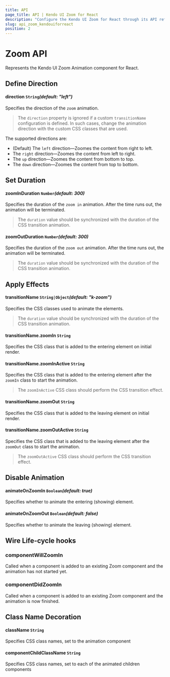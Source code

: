 ```yaml
---
title: API
page_title: API | Kendo UI Zoom for React
description: "Configure the Kendo UI Zoom for React through its API reference."
slug: api_zoom_kendouiforreact
position: 2
---
```


# Zoom API

Represents the Kendo UI Zoom Animation component for React.

## Define Direction

#### direction `String`*(default: "left")*

Specifies the direction of the `zoom` animation.

> The `direction` property is ignored if a custom `transitionName` configuration is defined. In such cases, change the animation direction with the custom CSS classes that are used.

The supported directions are:
- (Default) The `left` direction&mdash;Zoomes the content from right to left.
- The `right` direction&mdash;Zoomes the content from left to right.
- The `up` direction&mdash;Zoomes the content from bottom to top.
- The `down` direction&mdash;Zoomes the content from top to bottom.

## Set Duration

#### zoomInDuration `Number`*(default: 300)*

Specifies the duration of the `zoom in` animation. After the time runs out, the animation will be terminated.

> The `duration` value should be synchronized with the duration of the CSS transition animation.

#### zoomOutDuration `Number`*(default: 300)*

Specifies the duration of the `zoom out` animation. After the time runs out, the animation will be terminated.

> The `duration` value should be synchronized with the duration of the CSS transition animation.

## Apply Effects

#### transitionName `String|Object`*(default: "k-zoom")*

Specifies the CSS classes used to animate the elements.

> The `duration` value should be synchronized with the duration of the CSS transition animation.

#### transitionName.zoomIn `String`

Specifies the CSS class that is added to the entering element on initial render.

#### transitionName.zoomInActive `String`

Specifies the CSS class that is added to the entering element after the `zoomIn` class to start the animation.

> The `zoomInActive` CSS class should perform the CSS transition effect.

#### transitionName.zoomOut `String`

Specifies the CSS class that is added to the leaving element on initial render.

#### transitionName.zoomOutActive `String`

Specifies the CSS class that is added to the leaving element after the `zoomOut` class to start the animation.

> The `zoomOutActive` CSS class should perform the CSS transition effect.

## Disable Animation

#### animateOnZoomIn `Boolean`*(default: true)*

Specifies whether to animate the entering (showing) element.

#### animateOnZoomOut `Boolean`*(default: false)*

Specifies whether to animate the leaving (showing) element.

## Wire Life-cycle hooks

### componentWillZoomIn

Called when a component is added to an existing Zoom component and the animation has not started yet.

### componentDidZoomIn

Called when a component is added to an existing Zoom component and the animation is now finished.

## Class Name Decoration

#### className `String`

Specifies CSS class names, set to the animation component

#### componentChildClassName `String`

Specifies CSS class names, set to each of the animated children components

